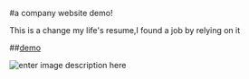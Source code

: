 #a company website demo!


This is a change my life's resume,I found a job by relying on it

##<i class="icon-file"></i>[demo](https://findwisdom.github.io/my-Resume/)

![enter image description here](http://oe9d5k8dj.bkt.clouddn.com/resume.png)

